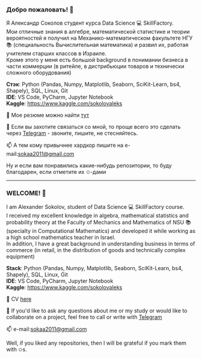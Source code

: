 ### Добро пожаловать! 👋

Я Александр Соколов студент курса Data Science 💻 SkillFactory.  
Мои отличные знания в алгебре, математической статистике и теории вероятностей я получил на Механико-математическом факультете НГУ 📚 (специальность Вычислительная математика) и развил их, работая учителем старших классов в Израиле.  
Кроме этого у меня есть большой background в понимании бизнеса в части коммерции (в ритейле, в дистрибьюции товаров и технически сложного оборудования)  

**Стэк**:  Python (Pandas, Numpy, Matplotlib, Seaborn, SciKit-Learn, bs4, Shapely), SQL, Linux, Git  
**IDE**: VS Code, PyCharm, Jupyter Notebook  
**Kaggle**: https://www.kaggle.com/sokolovaleks

🌱 Мое резюме можно найти [тут](https://hh.ru/applicant/resumes/view?resume=771742d4ff073fc5bb0039ed1f7368755a7a74)  

📩 Если вы захотите связаться со мной, то проще всего это сделать через [Telegram](https://t.me/aleks_2011) - звоните, пишите, не стесняйтесь.

📫 А тем кому привычнее хардкор пишите на e-mail:[sokaa2011@gmail.com](mailto:sokaa2011@gmail.com)  

Ну и если вам понравились какие-нибудь репозитории, то буду благодарен, если отметите их ✩-дами  

---
### WELCOME! 👋

I am Alexander Sokolov, student of Data Science 💻 SkillFactory course.  
I received my excellent knowledge in algebra, mathematical statistics and probability theory at the Faculty of Mechanics and Mathematics of NSU 📚 (specialty in Computational Mathematics) and developed it while working as a high school mathematics teacher in Israel.  
In addition, I have a great background in understanding business in terms of commerce (in retail, in the distribution of goods and technically complex equipment)

**Stack**:  Python (Pandas, Numpy, Matplotlib, Seaborn, SciKit-Learn, bs4, Shapely), SQL, Linux, Git  
**IDE**: VS Code, PyCharm, Jupyter Notebook  
**Kaggle**: https://www.kaggle.com/sokolovaleks

🌱 CV [here](https://hh.ru/applicant/resumes/view?resume=771742d4ff073fc5bb0039ed1f7368755a7a74)  

📩  If you'd like to ask any questions about me or my study or would like to collaborate on a project, feel free to call or write with [Telegram](https://t.me/aleks_2011)


📫 e-mail:[sokaa2011@gmail.com](mailto:sokaa2011@gmail.com)

Well, if you liked any repositories, then I will be grateful if you mark them with ✩s.

 
